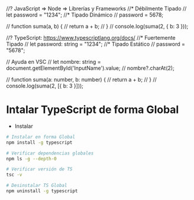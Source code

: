 //? JavaScript => Node => Librerías y Frameworks
//* Débilmente Tipado
// let password = "1234";
//* Tipado Dinámico
// password = 5678;

// function suma(a, b) {
//   return a + b;
// }
// console.log(suma(2, { b: 3 }));

//? TypeScript: https://www.typescriptlang.org/docs/
//* Fuertemente Tipado
// let password: string = "1234";
//* Tipado Estático
// password = "5678";

// Ayuda en VSC
// let nombre: string = document.getElementById('InputName').value;
// nombre?.charAt(2);

// function suma(a: number, b: number) {
//   return a + b;
// }
// console.log(suma(2, [{ b: 3 }]));

# Intalar TypeScript de forma Global

- Instalar
```bash
# Instalar en forma Global
npm install -g typescript

# Verificar dependencias globales
npm ls -g --depth-0

# Verificar versión de TS
tsc -v

# Desinstalar TS Global
npm uninstall -g typescript
```
